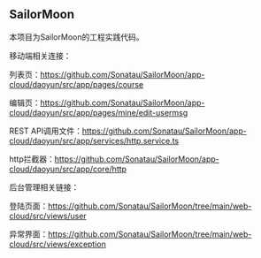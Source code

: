 ## SailorMoon

本项目为SailorMoon的工程实践代码。

移动端相关连接：

列表页：https://github.com/Sonatau/SailorMoon/app-cloud/daoyun/src/app/pages/course

编辑页：https://github.com/Sonatau/SailorMoon/app-cloud/daoyun/src/app/pages/mine/edit-usermsg

REST API调用文件：https://github.com/Sonatau/SailorMoon/app-cloud/daoyun/src/app/services/http.service.ts

http拦截器：https://github.com/Sonatau/SailorMoon/app-cloud/daoyun/src/app/core/http



后台管理相关链接：

登陆页面：https://github.com/Sonatau/SailorMoon/tree/main/web-cloud/src/views/user

异常界面：https://github.com/Sonatau/SailorMoon/tree/main/web-cloud/src/views/exception

